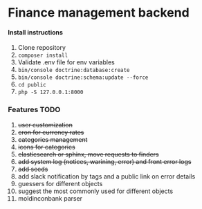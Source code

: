 # Finance management backend
#### Install instructions
1. Clone repository
2. `composer install`
3. Validate .env file for env variables
4. `bin/console doctrine:database:create`
5. `bin/console doctrine:schema:update --force`
6. `cd public`
7. `php -S 127.0.0.1:8000`

### Features TODO
1. ~~user customization~~
2. ~~cron for currency rates~~
3. ~~categories management~~
4. ~~icons for categories~~
5. ~~elasticsearch or sphinx, move requests to finders~~
6. ~~add system log (notices, warining, error) and front error logs~~
7. ~~add seeds~~
8. add slack notification by tags and a public link on error details
9. guessers for different objects
10. suggest the most commonly used for different objects
11. moldinconbank parser
